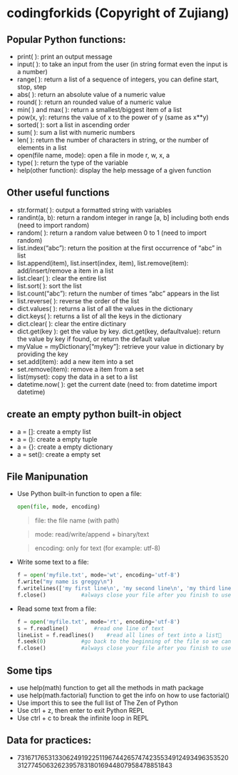 # codingforkids (Copyright of Zujiang)

## Popular Python functions:
* print( ): print an output message
* input( ): to take an input from the user (in string format even the input is a number)
* range( ): return a list of a sequence of integers, you can define start, stop, step
* abs( ): return an absolute value of a numeric value
* round( ): return an rounded value of a numeric value
* min( ) and max( ): return a smallest/biggest item of a list 
* pow(x, y): returns the value of x to the power of y (same as x**y)
* sorted( ): sort a list in ascending order
* sum( ): sum a list with numeric numbers
* len( ): return the number of characters in string, or the number of elements in a list
* open(file name, mode): open a file in mode r, w, x, a
* type( ): return the type of the variable  
* help(other function): display the help message of a given function

## Other useful functions
* str.format( ): output a formatted string with variables
* randint(a, b): return a random integer in range [a, b] including both ends (need to import random)
* random( ): return a random value between 0 to 1 (need to import random)
* list.index(“abc”): return the position at the first occurrence of “abc” in list
* list.append(item), list.insert(index, item), list.remove(item): add/insert/remove a item in a list
* list.clear( ): clear the entire list
* list.sort( ): sort the list
* list.count(“abc”): return the number of times “abc” appears in the list
* list.reverse( ): reverse the order of the list
* dict.values( ): returns a list of all the values in the dictionary
* dict.keys( ): returns a list of all the keys in the dictionary
* dict.clear( ): clear the entire dictinary
* dict.get(key ): get the value by key.  dict.get(key, defaultvalue): return the value by key if found, or return the      default value
* myValue = myDictionary[“mykey”]: retrieve your value in dictionary by providing the key
* set.add(item): add a new item into a set
* set.remove(item): remove a item from a set
* list(myset): copy the data in a set to a list
* datetime.now( ):  get the current date (need to: from datetime import datetime)

## create an empty python built-in object
* a = []: create a empty list 
* a = (): create a empty tuple
* a = {}: create a empty dictionary
* a = set(): create a empty set

## File Manipunation
* Use Python built-in function to open a file:
	```python
    open(file, mode, encoding)
    ```
    > file: the file name (with path)

    > mode: read/write/append + binary/text
    
    > encoding: only for text (for example: utf-8)
* Write some text to a file:
    ```python
	f = open('myfile.txt', mode='wt', encoding='utf-8')
    f.write("my name is greggy\n")                                              #write a string to the file
    f.writelines(['my first line\n', 'my second line\n', 'my third line\n'])    #write multiple lines
    f.close()           #always close your file after you finish to use it
    ```
* Read some text from a file:
    ```python
    f = open('myfile.txt', mode='rt', encoding='utf-8')	
    s = f.readline()		#read one line of text
    lineList = f.readlines()	#read all lines of text into a list	
    f.seek(0)			#go back to the beginning of the file so we can read it again
    f.close()           #always close your file after you finish to use it
    ```


## Some tips
* use help(math) function to get all the methods in math package
* use help(math.factorial) function to get the info on how to use factorial()  
* Use import this to see the full list of The Zen of Python
* Use ctrl + z, then enter to exit Python REPL
* Use ctrl + c to break the infinite loop in REPL

## Data for practices:
* 7316717653133062491922511967442657474235534912493496353520312774506326239578318016944807958478851843





